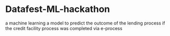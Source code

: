 # Datafest-ML-hackathon
a machine learning a model to predict the outcome of the lending process if the credit facility process was completed via e-process
